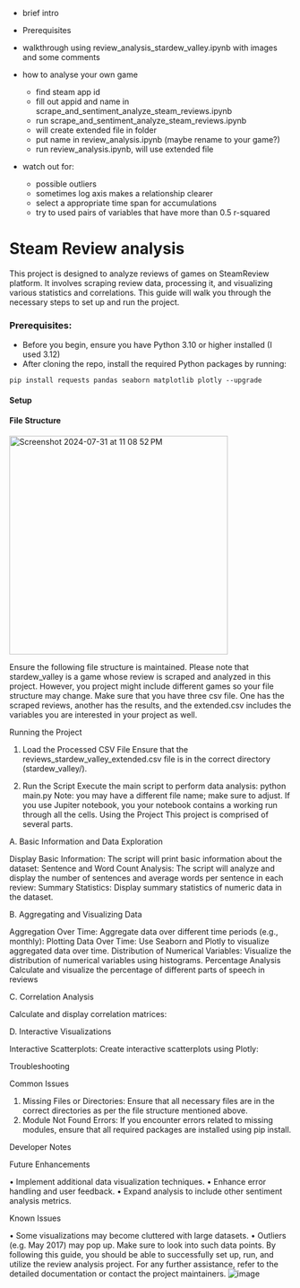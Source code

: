 - brief intro
- Prerequisites
- walkthrough using review_analysis_stardew_valley.ipynb with images and some comments
- how to analyse your own game
    - find steam app id
    - fill out appid and name in scrape_and_sentiment_analyze_steam_reviews.ipynb
    - run scrape_and_sentiment_analyze_steam_reviews.ipynb
    - will create extended file in folder
    - put name in review_analysis.ipynb (maybe rename to your game?)
    - run review_analysis.ipynb, will use extended file

- watch out for:
    - possible outliers
    - sometimes log axis makes a relationship clearer
    - select a appropriate time span for accumulations
    - try to used pairs of variables that have more than 0.5 r-squared





# Steam Review analysis

This project is designed to analyze reviews of games on SteamReview platform.  It involves scraping review data, processing it, and visualizing various statistics and correlations. This guide will walk you through the necessary steps to set up and run the project.

### Prerequisites:

- Before you begin, ensure you have Python 3.10 or higher installed (I used 3.12)
- After cloning the repo, install the required Python packages by running:
```
pip install requests pandas seaborn matplotlib plotly --upgrade
```


#### Setup 

#### File Structure

<img width="390" alt="Screenshot 2024-07-31 at 11 08 52 PM" src="https://github.com/user-attachments/assets/3d323a1a-e5d3-4d51-b889-d52f82cc5065">


Ensure the following file structure is maintained. Please note that stardew_valley is a game whose review is scraped and analyzed in this project. However, you project might include different games so your file structure may change. Make sure that you have three csv file. One has the scraped reviews, another has the results, and the extended.csv includes the variables you are interested in your project as well.
 
Running the Project
1.	Load the Processed CSV File Ensure that the reviews_stardew_valley_extended.csv file is in the correct directory (stardew_valley/).

2.	Run the Script
Execute the main script to perform data analysis: python main.py 
Note: you may have a different file name; make sure to adjust. If you use Jupiter notebook, you your notebook contains a working run through all the cells. 
Using the Project
This project is comprised of several parts.

A.	Basic Information and Data Exploration

Display Basic Information: The script will print basic information about the dataset:
Sentence and Word Count Analysis: The script will analyze and display the number of sentences and average words per sentence in each review:
Summary Statistics: Display summary statistics of numeric data in the dataset.

B.	Aggregating and Visualizing Data

Aggregation Over Time: Aggregate data over different time periods (e.g., monthly):
Plotting Data Over Time: Use Seaborn and Plotly to visualize aggregated data over time.
Distribution of Numerical Variables: Visualize the distribution of numerical variables using histograms.
Percentage Analysis Calculate and visualize the percentage of different parts of speech in reviews

C.	Correlation Analysis

Calculate and display correlation matrices:

D.	Interactive Visualizations

Interactive Scatterplots: Create interactive scatterplots using Plotly:

Troubleshooting

Common Issues
1.	Missing Files or Directories: Ensure that all necessary files are in the correct directories as per the file structure mentioned above.
2.	Module Not Found Errors: If you encounter errors related to missing modules, ensure that all required packages are installed using pip install.

Developer Notes

Future Enhancements

•	Implement additional data visualization techniques.
•	Enhance error handling and user feedback.
•	Expand analysis to include other sentiment analysis metrics.

Known Issues

•	Some visualizations may become cluttered with large datasets.
•	Outliers (e.g. May 2017) may pop up. Make sure to look into such data points. 
By following this guide, you should be able to successfully set up, run, and utilize the review analysis project. For any further assistance, refer to the detailed documentation or contact the project maintainers.
![image](https://github.com/user-attachments/assets/a2e39f4a-7055-4954-83de-994a6a21d90a)
